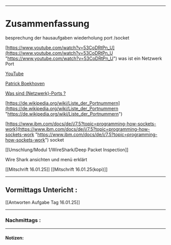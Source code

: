 

___

# Zusammenfassung


besprechung der hausaufgaben 
wiederholung port /socket 


[https://www.youtube.com/watch?v=53CoDRtPn_U](https://www.youtube.com/watch?v=53CoDRtPn_U "https://www.youtube.com/watch?v=53CoDRtPn_U") was ist ein Netzwerk Port

[YouTube](https://www.youtube.com/)
    
[Patrick Boekhoven](https://www.youtube.com/channel/UCtTe3IWDr1noj75GTUq-Adg)
    
[Was sind (Netzwerk)-Ports ?](https://www.youtube.com/watch?v=53CoDRtPn_U)
    
[https://de.wikipedia.org/wiki/Liste_der_Portnummern](https://de.wikipedia.org/wiki/Liste_der_Portnummern "https://de.wikipedia.org/wiki/Liste_der_Portnummern")
    
[https://www.ibm.com/docs/de/i/7.5?topic=programming-how-sockets-work](https://www.ibm.com/docs/de/i/7.5?topic=programming-how-sockets-work "https://www.ibm.com/docs/de/i/7.5?topic=programming-how-sockets-work") socket

[[Umschlung/Modul 1/WireShark/Deep Packet Inspection]]


Wire Shark ansichten und menü erklärt

[[Mitschrift 16.01.25]]
[[Mitschrift 16.01.25(kopi)]]

----

## Vormittags Untericht : 



[[Antworten Aufgabe Tag 16.01.25]]




----

### Nachmittags :







___

#### Notizen: 
